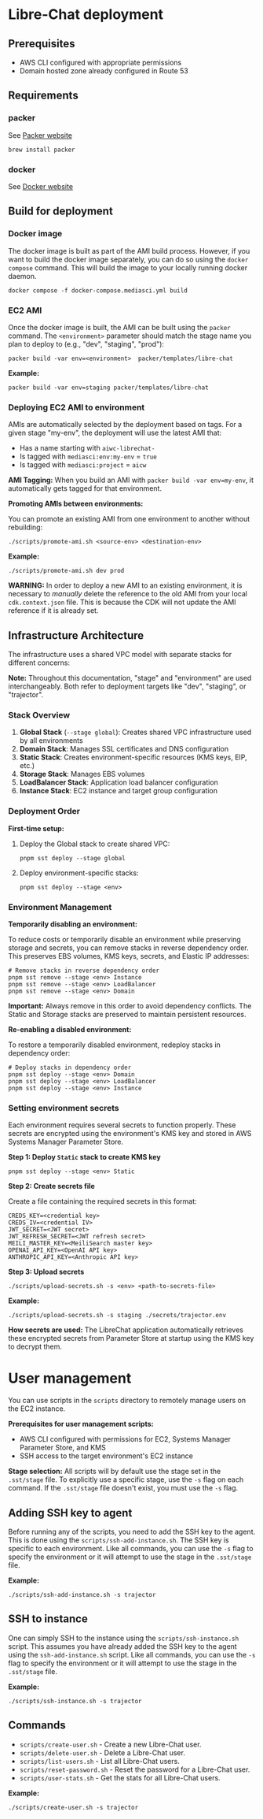 # Libre-Chat deployment

## Prerequisites

- AWS CLI configured with appropriate permissions
- Domain hosted zone already configured in Route 53

## Requirements

### packer

See [Packer website](https://developer.hashicorp.com/packer)

```shell
brew install packer
```

### docker

See [Docker website](https://www.docker.com/)

## Build for deployment

### Docker image

The docker image is built as part of the AMI build process. However, if you want to build the
docker image separately, you can do so using the `docker compose` command. This will build the
image to your locally running docker daemon.

```shell
docker compose -f docker-compose.mediasci.yml build
```

### EC2 AMI

Once the docker image is built, the AMI can be built using the `packer` command. The
`<environment>` parameter should match the stage name you plan to deploy to (e.g., "dev",
"staging", "prod"):

```shell
packer build -var env=<environment>  packer/templates/libre-chat
```

**Example:**
```shell
packer build -var env=staging packer/templates/libre-chat
```

### Deploying EC2 AMI to environment

AMIs are automatically selected by the deployment based on tags. For a given stage "my-env", the
deployment will use the latest AMI that:
- Has a name starting with `aiwc-librechat-`
- Is tagged with `mediasci:env:my-env` = `true`
- Is tagged with `mediasci:project` = `aicw`

**AMI Tagging:** When you build an AMI with `packer build -var env=my-env`, it automatically gets
tagged for that environment.

**Promoting AMIs between environments:**

You can promote an existing AMI from one environment to another without rebuilding:

```shell
./scripts/promote-ami.sh <source-env> <destination-env>
```

**Example:**
```shell
./scripts/promote-ami.sh dev prod
```

**WARNING:** In order to deploy a new AMI to an existing environment, it is necessary to
*manually* delete the reference to the old AMI from your local `cdk.context.json` file. This is
because the CDK will not update the AMI reference if it is already set.

## Infrastructure Architecture

The infrastructure uses a shared VPC model with separate stacks for different concerns:

**Note:** Throughout this documentation, "stage" and "environment" are used interchangeably. Both
refer to deployment targets like "dev", "staging", or "trajector".

### Stack Overview

1. **Global Stack** (`--stage global`): Creates shared VPC infrastructure used by all
   environments
2. **Domain Stack**: Manages SSL certificates and DNS configuration
3. **Static Stack**: Creates environment-specific resources (KMS keys, EIP, etc.)
4. **Storage Stack**: Manages EBS volumes
5. **LoadBalancer Stack**: Application load balancer configuration
6. **Instance Stack**: EC2 instance and target group configuration

### Deployment Order

**First-time setup:**

1. Deploy the Global stack to create shared VPC:
   ```shell
   pnpm sst deploy --stage global
   ```

2. Deploy environment-specific stacks:
   ```shell
   pnpm sst deploy --stage <env>
   ```

### Environment Management

**Temporarily disabling an environment:**

To reduce costs or temporarily disable an environment while preserving storage and secrets, you
can remove stacks in reverse dependency order. This preserves EBS volumes, KMS keys, secrets,
and Elastic IP addresses:

```shell
# Remove stacks in reverse dependency order
pnpm sst remove --stage <env> Instance
pnpm sst remove --stage <env> LoadBalancer
pnpm sst remove --stage <env> Domain
```

**Important:** Always remove in this order to avoid dependency conflicts. The Static and Storage
stacks are preserved to maintain persistent resources.

**Re-enabling a disabled environment:**

To restore a temporarily disabled environment, redeploy stacks in dependency order:

```shell
# Deploy stacks in dependency order
pnpm sst deploy --stage <env> Domain
pnpm sst deploy --stage <env> LoadBalancer
pnpm sst deploy --stage <env> Instance
```

### Setting environment secrets

Each environment requires several secrets to function properly. These secrets are encrypted using
the environment's KMS key and stored in AWS Systems Manager Parameter Store.

**Step 1: Deploy `Static` stack to create KMS key**

```shell
pnpm sst deploy --stage <env> Static
```

**Step 2: Create secrets file**

Create a file containing the required secrets in this format:

```shell
CREDS_KEY=<credential key>
CREDS_IV=<credential IV>
JWT_SECRET=<JWT secret>
JWT_REFRESH_SECRET=<JWT refresh secret>
MEILI_MASTER_KEY=<MeiliSearch master key>
OPENAI_API_KEY=<OpenAI API key>
ANTHROPIC_API_KEY=<Anthropic API key>
```

**Step 3: Upload secrets**

```shell
./scripts/upload-secrets.sh -s <env> <path-to-secrets-file>
```

**Example:**
```shell
./scripts/upload-secrets.sh -s staging ./secrets/trajector.env
```

**How secrets are used:** The LibreChat application automatically retrieves these encrypted
secrets from Parameter Store at startup using the KMS key to decrypt them.

# User management

You can use scripts in the `scripts` directory to remotely manage users on the EC2 instance.

**Prerequisites for user management scripts:**
- AWS CLI configured with permissions for EC2, Systems Manager Parameter Store, and KMS
- SSH access to the target environment's EC2 instance

**Stage selection:** All scripts will by default use the stage set in the `.sst/stage` file. To
explicitly use a specific stage, use the `-s` flag on each command. If the `.sst/stage` file
doesn't exist, you must use the `-s` flag.

## Adding SSH key to agent

Before running any of the scripts, you need to add the SSH key to the agent. This is done using
the `scripts/ssh-add-instance.sh`. The SSH key is specific to each environment. Like all
commands, you can use the `-s` flag to specify the environment or it will attempt to use the
stage in the `.sst/stage` file.

**Example:**

```shell
./scripts/ssh-add-instance.sh -s trajector
```

## SSH to instance

One can simply SSH to the instance using the `scripts/ssh-instance.sh` script. This assumes you
have already added the SSH key to the agent using the `ssh-add-instance.sh` script. Like all
commands, you can use the `-s` flag to specify the environment or it will attempt to use the
stage in the `.sst/stage` file.

**Example:**

```shell
./scripts/ssh-instance.sh -s trajector
```

## Commands

* `scripts/create-user.sh` - Create a new Libre-Chat user.
* `scripts/delete-user.sh` - Delete a Libre-Chat user.
* `scripts/list-users.sh` - List all Libre-Chat users.
* `scripts/reset-password.sh` - Reset the password for a Libre-Chat user.
* `scripts/user-stats.sh` - Get the stats for all Libre-Chat users.

**Example:**

```shell
./scripts/create-user.sh -s trajector
```